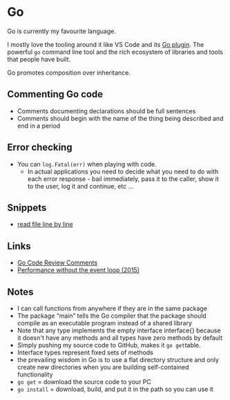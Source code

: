 # Go
Go is currently my favourite language.

I mostly love the tooling around it like VS Code and its [Go plugin](https://github.com/Microsoft/vscode-go). The powerful  `go` command line tool and the rich ecosystem of libraries and tools that people have built.

Go promotes composition over inheritance. 

## Commenting Go code
- Comments documenting declarations should be full sentences
- Comments should begin with the name of the thing being described and end in a period

## Error checking
- You can `log.Fatal(err)` when playing with code.
	- In actual applications you need to decide what you need to do with each error response - bail immediately, pass it to the caller, show it to the user, log it and continue, etc ...

## Snippets
- [read file line by line](https://gist.github.com/69824f3c2f29ae5fc6519452e2c89a4d)

## Links
- [Go Code Review Comments](https://github.com/golang/go/wiki/CodeReviewComments)
- [Performance without the event loop (2015)](https://dave.cheney.net/2015/08/08/performance-without-the-event-loop)

## Notes
- I can call functions from anywhere if they are in the same package
- The package “main” tells the Go compiler that the package should compile as an executable program instead of a shared library
- Note that any type implements the empty interface interface{} because it doesn't have any methods and all types have zero methods by default
- Simply pushing my source code to GitHub, makes it `go get`table.
- Interface types represent fixed sets of methods
- the prevailing wisdom in Go is to use a flat directory structure and only create new directories when you are building self-contained functionality
- `go get` = download the source code to your PC
- `go install` = download, build, and put it in the path so you can use it
